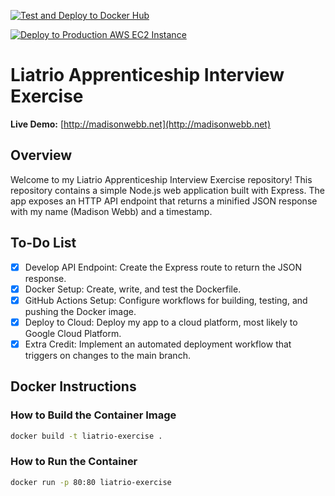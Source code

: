 [![Test and Deploy to Docker Hub](https://github.com/madisonewebb/liatrio-interview-exercise/actions/workflows/actions.yml/badge.svg)](https://github.com/madisonewebb/liatrio-interview-exercise/actions/workflows/actions.yml)

[![Deploy to Production AWS EC2 Instance](https://github.com/madisonewebb/liatrio-interview-exercise/actions/workflows/deploy.yml/badge.svg)](https://github.com/madisonewebb/liatrio-interview-exercise/actions/workflows/deploy.yml)

# Liatrio Apprenticeship Interview Exercise
**Live Demo:** [http://madisonwebb.net](http://madisonwebb.net)


## Overview
Welcome to my Liatrio Apprenticeship Interview Exercise repository!
This repository contains a simple Node.js web application built with Express. The app exposes an HTTP API endpoint that returns a minified JSON response with my name (Madison Webb) and a timestamp.

## To-Do List
- [x] Develop API Endpoint: Create the Express route to return the JSON response.
- [x] Docker Setup: Create, write, and test the Dockerfile.
- [x] GitHub Actions Setup: Configure workflows for building, testing, and pushing the Docker image.
- [x] Deploy to Cloud: Deploy my app to a cloud platform, most likely to Google Cloud Platform.
- [x] Extra Credit: Implement an automated deployment workflow that triggers on changes to the main branch.

## Docker Instructions
### How to Build the Container Image
```bash
docker build -t liatrio-exercise .
```
### How to Run the Container
```bash
docker run -p 80:80 liatrio-exercise
```
